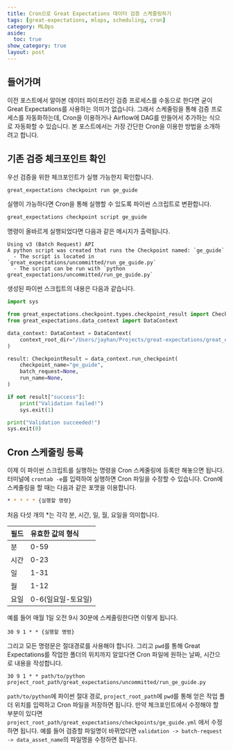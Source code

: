 ```yaml
---
title: Cron으로 Great Expectations 데이터 검증 스케줄링하기
tags: [great-expectations, mlops, scheduling, cron]
category: MLOps
aside:
  toc: true
show_category: true
layout: post
---
```



<!--more-->

## 들어가며

이전 포스트에서 알아본 데이터 파이프라인 검증 프로세스를 수동으로 한다면 굳이 Great Expectations를 사용하는 의미가 없습니다. 그래서 스케줄링을 통해 검증 프로세스를 자동화하는데, Cron을 이용하거나 Airflow에 DAG를 만들어서 추가하는 식으로 자동화할 수 있습니다. 본 포스트에서는 가장 간단한 Cron을 이용한 방법을 소개하려고 합니다.

## 기존 검증 체크포인트 확인

우선 검증을 위한 체크포인트가 실행 가능한지 확인합니다.

```bash
great_expectations checkpoint run ge_guide
```

실행이 가능하다면 Cron을 통해 실행할 수 있도록 파이썬 스크립트로 변환합니다.

```bash
great_expectations checkpoint script ge_guide
```

명령이 올바르게 실행되었다면 다음과 같은 메시지가 출력됩니다.

```plain
Using v3 (Batch Request) API
A python script was created that runs the Checkpoint named: `ge_guide`
  - The script is located in `great_expectations/uncommitted/run_ge_guide.py`
  - The script can be run with `python great_expectations/uncommitted/run_ge_guide.py`
```

생성된 파이썬 스크립트의 내용은 다음과 같습니다.

```python
import sys

from great_expectations.checkpoint.types.checkpoint_result import CheckpointResult
from great_expectations.data_context import DataContext

data_context: DataContext = DataContext(
    context_root_dir="/Users/jayhan/Projects/great-expectations/great_expectations"
)

result: CheckpointResult = data_context.run_checkpoint(
    checkpoint_name="ge_guide",
    batch_request=None,
    run_name=None,
)

if not result["success"]:
    print("Validation failed!")
    sys.exit(1)

print("Validation succeeded!")
sys.exit(0)

```

## Cron 스케줄링 등록

이제 이 파이썬 스크립트를 실행하는 명령을 Cron 스케줄링에 등록만 해놓으면 됩니다. 터미널에 `crontab -e`를 입력하여 실행하면 Cron 파일을 수정할 수 있습니다. Cron에 스케줄링을 할 때는 다음과 같은 포맷을 이용합니다.

```bash
* * * * * {실행할 명령}
```

처음 다섯 개의 \*는 각각 분, 시간, 일, 월, 요일을 의미합니다.

| 필드 | 유효한 값의 형식   |
| :--- | :----------------- |
| 분   | 0-59               |
| 시간 | 0-23               |
| 일   | 1-31               |
| 월   | 1-12               |
| 요일 | 0-6(일요일-토요일) |

예를 들어 매월 1일 오전 9시 30분에 스케줄링한다면 이렇게 됩니다.

```
30 9 1 * * {실행할 명령}
```

그리고 모든 명령문은 절대경로를 사용해야 합니다. 그리고 `pwd`를 통해 Great Expectations를 작업한 폴더의 위치까지 알았다면 Cron 파일에 원하는 날짜, 시간으로 내용을 작성합니다.

```
30 9 1 * * path/to/python project_root_path/great_expectations/uncommitted/run_ge_guide.py
```

`path/to/python`에 파이썬 절대 경로, `project_root_path`에 `pwd`를 통해 얻은 작업 폴더 위치를 입력하고 Cron 파일을 저장하면 됩니다. 만약 체크포인트에서 수정해야 할 부분이 있다면 `project_root_path/great_expectations/checkpoints/ge_guide.yml` 에서 수정하면 됩니다. 예를 들어 검증할 파일명이 바뀌었다면 `validation -> batch-request -> data_asset_name`의 파일명을 수정하면 됩니다.

